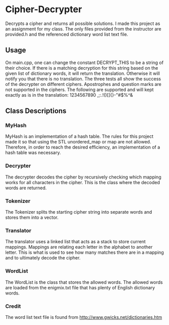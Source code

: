 # Cipher-Decrypter

Decrypts a cipher and returns all possible solutions. I made this project as an assignment for my class. The only files provided from the instructor are provided.h and the referenced dictionary word list text file.

## Usage

On main.cpp, one can change the constant DECRYPT_THIS to be a string of their choice. If there is a matching decryption for this string based on the given list of dictionary words, it will return the translation. Otherwise it will notify you that there is no translation. The three tests all show the success of the decrypter on different ciphers. Apostrophes and question marks are not supported in the ciphers. The following are supported and will kept exactly as is in the translation: 1234567890 ,;:.!()[]{}-"#$%^&

## Class Descriptions

### MyHash

MyHash is an implementation of a hash table. The rules for this project made it so that using the STL unordered_map or map are not allowed. Therefore, in order to reach the desired efficiency, an implementation of a hash table was necessary.

### Decrypter

The decrypter decodes the cipher by recursively checking which mapping works for all characters in the cipher. This is the class where the decoded words are returned.

### Tokenizer

The Tokenizer splits the starting cipher string into separate words and stores them into a vector.

### Translator

The translator uses a linked list that acts as a stack to store current mappings. Mappings are relating each letter in the alphabet to another letter. This is what is used to see how many matches there are in a mapping and to ultimately decode the cipher.

### WordList

The WordList is the class that stores the allowed words. The allowed words are loaded from the enigmix.txt file that has plenty of English dictionary words.

### Credit

The word list text file is found from http://www.gwicks.net/dictionaries.htm
